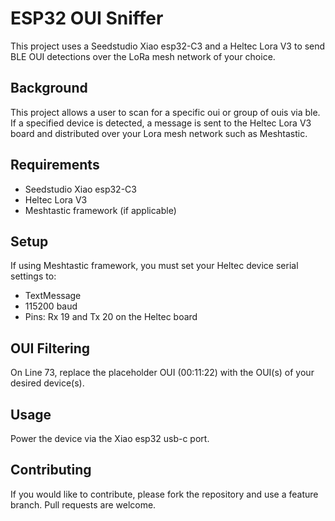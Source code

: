 # ESP32 OUI Sniffer

This project uses a Seedstudio Xiao esp32-C3 and a Heltec Lora V3 to send BLE OUI detections over the LoRa mesh network of your choice.

## Background

This project allows a user to scan for a specific oui or group of ouis via ble. If a specified device is detected, a message is sent to the Heltec Lora V3 board and distributed over your Lora mesh network such as Meshtastic. 

## Requirements

- Seedstudio Xiao esp32-C3
- Heltec Lora V3
- Meshtastic framework (if applicable)

## Setup

If using Meshtastic framework, you must set your Heltec device serial settings to:
- TextMessage
- 115200 baud
- Pins: Rx 19 and Tx 20 on the Heltec board

## OUI Filtering

On Line 73, replace the placeholder OUI (00:11:22) with the OUI(s) of your desired device(s). 

## Usage

Power the device via the Xiao esp32 usb-c port. 

## Contributing

If you would like to contribute, please fork the repository and use a feature branch. Pull requests are welcome.

